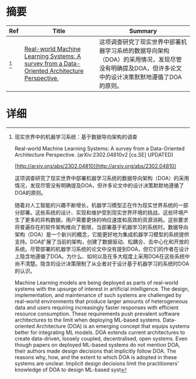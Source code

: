 # 摘要

| Ref | Title | Summary |
| --- | --- | --- |
| [^1] | [Real-world Machine Learning Systems: A survey from a Data-Oriented Architecture Perspective.](http://arxiv.org/abs/2302.04810) | 这项调查研究了现实世界中部署机器学习系统的数据导向架构（DOA）的采用情况，发现尽管没有明确提及DOA，但许多论文中的设计决策默默地遵循了DOA的原则。 |

# 详细

[^1]: 现实世界中的机器学习系统：基于数据导向架构的调查

    Real-world Machine Learning Systems: A survey from a Data-Oriented Architecture Perspective. (arXiv:2302.04810v2 [cs.SE] UPDATED)

    [http://arxiv.org/abs/2302.04810](http://arxiv.org/abs/2302.04810)

    这项调查研究了现实世界中部署机器学习系统的数据导向架构（DOA）的采用情况，发现尽管没有明确提及DOA，但许多论文中的设计决策默默地遵循了DOA的原则。

    

    随着对人工智能的兴趣不断增长，机器学习模型正在作为现实世界系统的一部分部署。这些系统的设计、实现和维护受到现实世界环境的挑战，这些环境产生了更多的异构数据，用户需要更快的响应速度和高效的资源消耗。这些要求将普遍存在的软件架构推向了极限，当部署基于机器学习的系统时。数据导向架构（DOA）是一个新兴的概念，它能更好地为集成机器学习模型的系统提供支持。DOA扩展了当前的架构，创建了数据驱动、松耦合、去中心化和开放的系统。尽管部署的机器学习系统的论文中没有提到DOA，但它们的作者在设计上隐含地遵循了DOA。为什么、如何以及在多大程度上采用DOA在这些系统中尚不清楚。隐含的设计决策限制了从业者对于设计基于机器学习的系统时DOA的认识。

    Machine Learning models are being deployed as parts of real-world systems with the upsurge of interest in artificial intelligence. The design, implementation, and maintenance of such systems are challenged by real-world environments that produce larger amounts of heterogeneous data and users requiring increasingly faster responses with efficient resource consumption. These requirements push prevalent software architectures to the limit when deploying ML-based systems. Data-oriented Architecture (DOA) is an emerging concept that equips systems better for integrating ML models. DOA extends current architectures to create data-driven, loosely coupled, decentralised, open systems. Even though papers on deployed ML-based systems do not mention DOA, their authors made design decisions that implicitly follow DOA. The reasons why, how, and the extent to which DOA is adopted in these systems are unclear. Implicit design decisions limit the practitioners' knowledge of DOA to design ML-based syst
    

